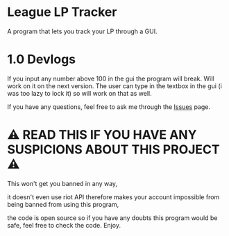 # League LP Tracker
A program that lets you track your LP through a GUI.

# 1.0 Devlogs
If you input any number above 100 in the gui the program will break. Will work on it on the next version.
The user can type in the textbox in the gui (i was too lazy to lock it) so will work on that as well.


If you have any questions, feel free to ask me through the [Issues](https://github.com/Zgn75/League-LP-Tracker/issues) page.


# ⚠️ READ THIS IF YOU HAVE ANY SUSPICIONS ABOUT THIS PROJECT ⚠️

This won't get you banned in any way,

it doesn't even use riot API therefore makes your account impossible from being banned from using this program,

the code is open source so if you have any doubts this program would be safe, feel free to check the code. Enjoy.
